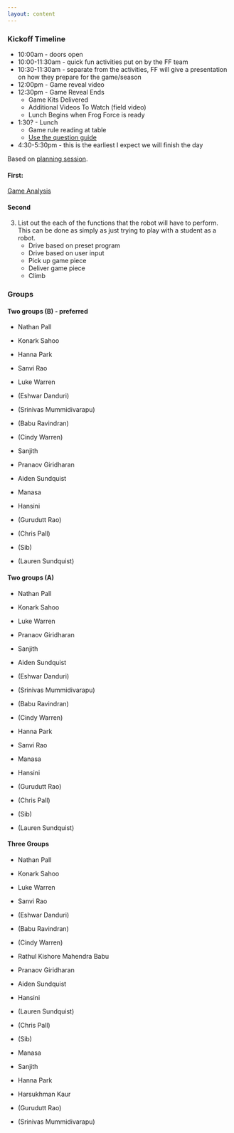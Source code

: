 ```yaml
---
layout: content
---
```


### Kickoff Timeline
* 10:00am - doors open 
* 10:00-11:30am - quick fun activities put on by the FF team 
* 10:30-11:30am - separate from the activities, FF will give a presentation on how they prepare for the game/season
* 12:00pm - Game reveal video
* 12:30pm - Game Reveal Ends
    * Game Kits Delivered
    * Additional Videos To Watch (field video)
    * Lunch Begins when Frog Force is ready
* 1:30? - Lunch 
    * Game rule reading at table 
    * [Use the question guide](/frc-survival-guide/aa-handbook/planning/kickoff-planning-session/)   
* 4:30-5:30pm - this is the earliest I expect we will finish the day 

Based on [planning session](/frc-survival-guide/aa-handbook/planning/kickoff-planning-session/).

#### First: 
[Game Analysis](kickoff-game-analysis)

#### Second
3. List out the each of the functions that the robot will have to perform. This can be done as simply as just trying to play with a student as a robot.    
    * Drive based on preset program
    * Drive based on user input
    * Pick up game piece
    * Deliver game piece
    * Climb    



### Groups

#### Two groups (B) - preferred

* Nathan Pall
* Konark Sahoo
* Hanna Park
* Sanvi Rao
* Luke Warren
* (Eshwar Danduri)
* (Srinivas Mummidivarapu)
* (Babu Ravindran)
* (Cindy Warren)

* Sanjith
* Pranaov Giridharan
* Aiden Sundquist
* Manasa
* Hansini
* (Gurudutt Rao)
* (Chris Pall)
* (Sib)
* (Lauren Sundquist)

#### Two groups (A)
* Nathan Pall
* Konark Sahoo
* Luke Warren
* Pranaov Giridharan
* Sanjith
* Aiden Sundquist
* (Eshwar Danduri)
* (Srinivas Mummidivarapu)
* (Babu Ravindran)
* (Cindy Warren)

* Hanna Park
* Sanvi Rao
* Manasa
* Hansini
* (Gurudutt Rao)
* (Chris Pall)
* (Sib)
* (Lauren Sundquist)


#### Three Groups 
* Nathan Pall
* Konark Sahoo
* Luke Warren
* Sanvi Rao
* (Eshwar Danduri)
* (Babu Ravindran)
* (Cindy Warren)

* Rathul Kishore Mahendra Babu
* Pranaov Giridharan
* Aiden Sundquist
* Hansini
* (Lauren Sundquist)
* (Chris Pall)
* (Sib)

* Manasa
* Sanjith
* Hanna Park
* Harsukhman Kaur
* (Gurudutt Rao)
* (Srinivas Mummidivarapu)